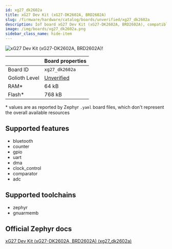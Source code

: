 ```yaml
---
id: xg27_dk2602a
title: xG27 Dev Kit (xG27-DK2602A, BRD2602A)
slug: /firmware/hardware/catalog/boards/unverified/xg27_dk2602a
description: IoT board xG27 Dev Kit (xG27-DK2602A, BRD2602A), compatible with Golioth at unverified level.
image: /img/boards/xg27_dk2602a.png
sidebar_class_name: hide-item
---
```


[//]: # (This is an auto-generated file, do not edit! Changes to it will be lost upon re-generation)

![xG27 Dev Kit (xG27-DK2602A, BRD2602A)!](/img/boards/xg27_dk2602a.png "xG27 Dev Kit (xG27-DK2602A, BRD2602A)")

|                | Board properties     |
| -------------  | -------------------- |
| Board ID       | `xg27_dk2602a` |
| Golioth Level  | [Unverified](/firmware/hardware#unverified-boards) |
| RAM*           | 64 kB |
| Flash*         | 768 kB |

\* values are as reported by Zephyr `.yaml` board files, which don't represent the overall available resources



## Supported features

* bluetooth
* counter
* gpio
* uart
* dma
* clock_control
* comparator
* adc

## Supported toolchains

* zephyr
* gnuarmemb

## Official Zephyr docs

[xG27 Dev Kit (xG27-DK2602A, BRD2602A) (xg27_dk2602a)](https://docs.zephyrproject.org/latest/boards/silabs/dev_kits/xg27_dk2602a/doc/index.html)
